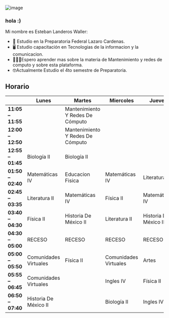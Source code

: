 ![image](https://user-images.githubusercontent.com/99762174/154774041-cf4ae0e5-f8f3-4313-967a-3e4f49cd4e48.png)

### hola :)




Mi nombre es Esteban Landeros Waller:

- 🐸 Estudio en la Preparatoria Federal Lazaro Cardenas. 
- 🖥 Estudio capacitación en Tecnologias de la informacion y la comunicacion.
- 👨🏻‍💻Espero aprender mas sobre la materia de Mantenimiento y redes de computo y sobre esta plataforma.
- 🤓Actualmente Estudio el 4to semestre de Preparatoria.


## Horario
|                   | **Lunes**             | **Martes**                        | **Miercoles**         | **Jueves**            | **Viernes**                       |
|-------------------|-----------------------|-----------------------------------|-----------------------|-----------------------|-----------------------------------|
| **11:05 – 11:55** |                       | Mantenimiento Y Redes De Cómputo  |                       |                       | Mantenimiento Y Redes De Cómputo  |
| **12:00 – 12:50** |                       | Mantenimiento Y Redes De Cómputo  |                       |                       | Mantenimiento Y Redes De Cómputo  |
| **12:55 – 01:45** | Biología II           | Biología II                       |                       |                       | Matemáticas IV                    |
| **01:50 – 02:40** | Matemáticas IV        | Educacion Fisica                  | Matemáticas IV        | Literatura II         | Biología II                       |
| **02:45 – 03:35** | Literatura II         | Matemáticas IV                    | Física II             | Matemáticas IV        | Física II                         |
| **03:40 – 04:30** | Física II             | Historia De México II             | Literatura II         | Historia De México II | Ingles IV                         |
| **04:30 – 05:00** | RECESO                | RECESO                            | RECESO                | RECESO                | RECESO                            |
| **05:00 – 05:50** | Comunidades Virtuales | Física II                         | Comunidades Virtuales | Artes                 |                                   |
| **05:55 – 06:45** | Comunidades Virtuales |                                   | Ingles IV             | Física II             |                                   |
| **06:50 – 07:40** | Historia De México II |                                   | Biología II           | Ingles IV             |                                   |
